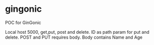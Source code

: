 # gingonic
POC for GinGonic

Local host 5000, get,put, post and delete. ID as path param for put and delete. 
POST and PUT requires body. Body contains Name and Age
